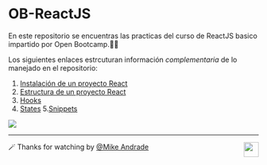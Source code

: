 # OB-ReactJS
En este repositorio se encuentras las practicas del curso de ReactJS basico impartido por Open Bootcamp.🚀🔥

Los siguientes enlaces estrcuturan información _complementaria_ de lo manejado en el repositorio:

1. [Instalación de un proyecto React](https://github.com/Mike-std-cpu/OB-ReactJS/blob/main/Information/How.md)
2. [Estructura de un proyecto React](https://github.com/Mike-std-cpu/OB-ReactJS/blob/main/Information/react-structure.md)
3. [Hooks](https://github.com/Mike-std-cpu/OB-ReactJS/blob/main/Information/hooks.md)
4. [States](https://github.com/Mike-std-cpu/OB-ReactJS/blob/main/Information/states.md)
5.[Snippets](https://github.com/Mike-std-cpu/OB-ReactJS/blob/main/Information/React.md)

<p>
<img src="https://www.patterns.dev/img/reactjs/react-logo@3x.svg" align="center"></img>
</p>

---

🪄 Thanks for watching by [@Mike Andrade](https://github.com/Mike-std-cpu)<img align="right" src="https://media2.giphy.com/media/uL23EgTN7oEweMVy7R/200w.webp?cid=ecf05e47ev3qz7stswwx3ottvkvinyaw9bq36k6jao82l1ts&rid=200w.webp&ct=s" width="30">